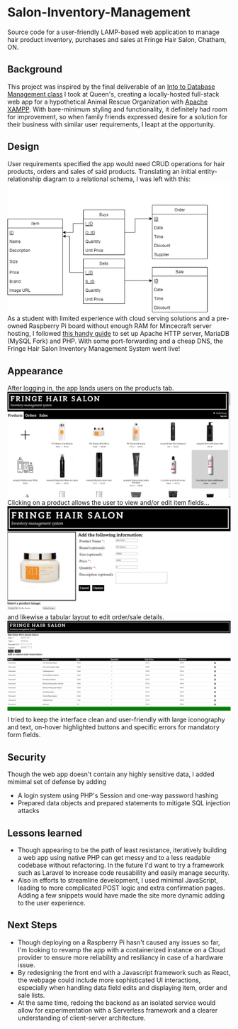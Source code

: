 # Salon-Inventory-Management
Source code for a user-friendly LAMP-based web application to manage hair product inventory, purchases and sales at Fringe Hair Salon, Chatham, ON. 

## Background
This project was inspired by the final deliverable of an [Into to Database Management class](https://www.cs.queensu.ca/undergraduate/courses/CISC-332) I took at Queen's, creating a locally-hosted full-stack web app for a hypothetical Animal Rescue Organization with [Apache XAMPP](https://www.apachefriends.org/). With bare-minimum styling and functionality, it definitely had room for improvement, so when family friends expressed desire for a solution for their business with similar user requirements, I leapt at the opportunity.

## Design
User requirements specified the app would need CRUD operations for hair products, orders and sales of said products. Translating an initial entity-relationship diagram to a relational schema, I was left with this:
<img src="resources/db/inventory-schema.png">
As a student with limited experience with cloud serving solutions and a pre-owned Raspberry Pi board without enough RAM for Mincecraft server hosting, I followed [this handy guide](https://www.digitalocean.com/community/tutorials/how-to-install-linux-apache-mysql-php-lamp-stack-ubuntu-18-04) to set up Apache HTTP server, MariaDB (MySQL Fork) and PHP. With some port-forwarding and a cheap DNS, the Fringe Hair Salon Inventory Management System went live!

## Appearance 
After logging in, the app lands users on the products tab.
<img src="resources/screenshots/fringe-products.png">
Clicking on a product allows the user to view and/or edit item fields...
<img src="resources/screenshots/fringe-edit-product.png">
and likewise a tabular layout to edit order/sale details.
<img src="resources/screenshots/fringe-edit-order.png">
I tried to keep the interface clean and user-friendly with large iconography and text, on-hover highlighted buttons and specific errors for mandatory form fields.

## Security
Though the web app doesn't contain any highly sensitive data, I added mimimal set of defense by adding
- A login system using PHP's Session and one-way password hashing
- Prepared data objects and prepared statements to mitigate SQL injection attacks

## Lessons learned
- Though appearing to be the path of least resistance, iteratively building a web app using native PHP can get messy and to a less readable codebase without refactoring. In the future I'd want to try a framework such as Laravel to increase code reusability and easily manage security.
- Also in efforts to streamline development, I used minimal JavaScript, leading to more complicated POST logic and extra confirmation pages. Adding a few snippets would have made the site more dynamic adding to the user experience.
## Next Steps
- Though deploying on a Raspberry Pi hasn't caused any issues so far, I'm looking to revamp the app with a containerized instance on a Cloud provider to ensure more reliability and resiliancy in case of a hardware issue.
- By redesigning the front end with a Javascript framework such as React, the webpage could include more sophisticated UI interactions, especially when handling data field edits and displaying item, order and sale lists.
- At the same time, redoing the backend as an isolated service would allow for experimentation with a Serverless framework and a clearer understanding of client-server architecture.
